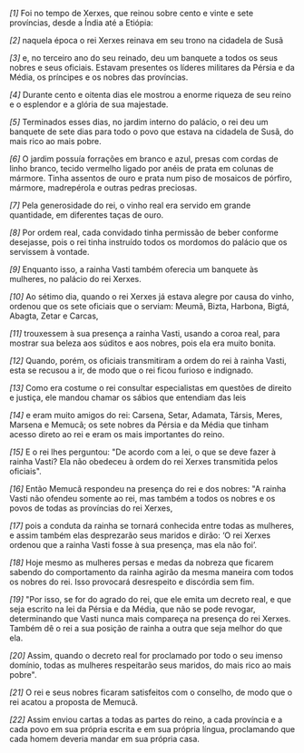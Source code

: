*[1]* Foi no tempo de Xerxes, que reinou sobre cento e vinte e sete províncias, desde a Índia até a Etiópia:

*[2]* naquela época o rei Xerxes reinava em seu trono na cidadela de Susã

*[3]* e, no terceiro ano do seu reinado, deu um banquete a todos os seus nobres e seus oficiais. Estavam presentes os líderes militares da Pérsia e da Média, os príncipes e os nobres das províncias.

*[4]* Durante cento e oitenta dias ele mostrou a enorme riqueza de seu reino e o esplendor e a glória de sua majestade.

*[5]* Terminados esses dias, no jardim interno do palácio, o rei deu um banquete de sete dias para todo o povo que estava na cidadela de Susã, do mais rico ao mais pobre.

*[6]* O jardim possuía forrações em branco e azul, presas com cordas de linho branco, tecido vermelho ligado por anéis de prata em colunas de mármore. Tinha assentos de ouro e prata num piso de mosaicos de pórfiro, mármore, madrepérola e outras pedras preciosas.

*[7]* Pela generosidade do rei, o vinho real era servido em grande quantidade, em diferentes taças de ouro.

*[8]* Por ordem real, cada convidado tinha permissão de beber conforme desejasse, pois o rei tinha instruído todos os mordomos do palácio que os servissem à vontade.

*[9]* Enquanto isso, a rainha Vasti também oferecia um banquete às mulheres, no palácio do rei Xerxes.

*[10]* Ao sétimo dia, quando o rei Xerxes já estava alegre por causa do vinho, ordenou que os sete oficiais que o serviam: Meumã, Bizta, Harbona, Bigtá, Abagta, Zetar e Carcas,

*[11]* trouxessem à sua presença a rainha Vasti, usando a coroa real, para mostrar sua beleza aos súditos e aos nobres, pois ela era muito bonita.

*[12]* Quando, porém, os oficiais transmitiram a ordem do rei à rainha Vasti, esta se recusou a ir, de modo que o rei ficou furioso e indignado.

*[13]* Como era costume o rei consultar especialistas em questões de direito e justiça, ele mandou chamar os sábios que entendiam das leis

*[14]* e eram muito amigos do rei: Carsena, Setar, Adamata, Társis, Meres, Marsena e Memucã; os sete nobres da Pérsia e da Média que tinham acesso direto ao rei e eram os mais importantes do reino.

*[15]* E o rei lhes perguntou: "De acordo com a lei, o que se deve fazer à rainha Vasti? Ela não obedeceu à ordem do rei Xerxes transmitida pelos oficiais".

*[16]* Então Memucã respondeu na presença do rei e dos nobres: "A rainha Vasti não ofendeu somente ao rei, mas também a todos os nobres e os povos de todas as províncias do rei Xerxes,

*[17]* pois a conduta da rainha se tornará conhecida entre todas as mulheres, e assim também elas desprezarão seus maridos e dirão: ‘O rei Xerxes ordenou que a rainha Vasti fosse à sua presença, mas ela não foi’.

*[18]* Hoje mesmo as mulheres persas e medas da nobreza que ficarem sabendo do comportamento da rainha agirão da mesma maneira com todos os nobres do rei. Isso provocará desrespeito e discórdia sem fim.

*[19]* "Por isso, se for do agrado do rei, que ele emita um decreto real, e que seja escrito na lei da Pérsia e da Média, que não se pode revogar, determinando que Vasti nunca mais compareça na presença do rei Xerxes. Também dê o rei a sua posição de rainha a outra que seja melhor do que ela.

*[20]* Assim, quando o decreto real for proclamado por todo o seu imenso domínio, todas as mulheres respeitarão seus maridos, do mais rico ao mais pobre".

*[21]* O rei e seus nobres ficaram satisfeitos com o conselho, de modo que o rei acatou a proposta de Memucã.

*[22]* Assim enviou cartas a todas as partes do reino, a cada província e a cada povo em sua própria escrita e em sua própria língua, proclamando que cada homem deveria mandar em sua própria casa.

